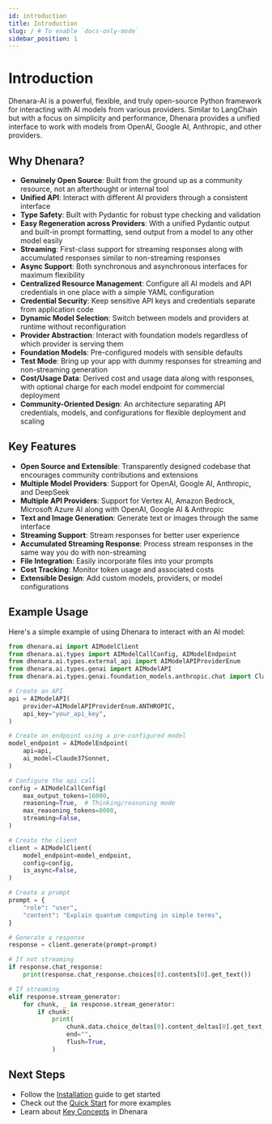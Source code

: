 ```yaml
---
id: introduction
title: Introduction
slug: / # To enable `docs-only-mode`
sidebar_position: 1
---
```



# Introduction

Dhenara-AI is a powerful, flexible, and truly open-source Python framework for interacting with AI models from various providers. Similar to LangChain but with a focus on simplicity and performance, Dhenara provides a unified interface to work with models from OpenAI, Google AI, Anthropic, and other providers.

## Why Dhenara?

- **Genuinely Open Source**: Built from the ground up as a community resource, not an afterthought or internal tool
- **Unified API**: Interact with different AI providers through a consistent interface
- **Type Safety**: Built with Pydantic for robust type checking and validation
- **Easy Regeneration across Providers**: With a unified Pydantic output and built-in prompt formatting, send output from a model to any other model easily
- **Streaming**: First-class support for streaming responses along with accumulated responses similar to non-streaming responses
- **Async Support**: Both synchronous and asynchronous interfaces for maximum flexibility
- **Centralized Resource Management**: Configure all AI models and API credentials in one place with a simple YAML configuration
- **Credential Security**: Keep sensitive API keys and credentials separate from application code
- **Dynamic Model Selection**: Switch between models and providers at runtime without reconfiguration
- **Provider Abstraction**: Interact with foundation models regardless of which provider is serving them
- **Foundation Models**: Pre-configured models with sensible defaults
- **Test Mode**: Bring up your app with dummy responses for streaming and non-streaming generation
- **Cost/Usage Data**: Derived cost and usage data along with responses, with optional charge for each model endpoint for commercial deployment
- **Community-Oriented Design**: An architecture separating API credentials, models, and configurations for flexible deployment and scaling

## Key Features

- **Open Source and Extensible**: Transparently designed codebase that encourages community contributions and extensions
- **Multiple Model Providers**: Support for OpenAI, Google AI, Anthropic, and DeepSeek
- **Multiple API Providers**: Support for Vertex AI, Amazon Bedrock, Microsoft Azure AI along with OpenAI, Google AI & Anthropic
- **Text and Image Generation**: Generate text or images through the same interface
- **Streaming Support**: Stream responses for better user experience
- **Accumulated Streaming Response**: Process stream responses in the same way you do with non-streaming
- **File Integration**: Easily incorporate files into your prompts
- **Cost Tracking**: Monitor token usage and associated costs
- **Extensible Design**: Add custom models, providers, or model configurations

## Example Usage

Here's a simple example of using Dhenara to interact with an AI model:

```python
from dhenara.ai import AIModelClient
from dhenara.ai.types import AIModelCallConfig, AIModelEndpoint
from dhenara.ai.types.external_api import AIModelAPIProviderEnum
from dhenara.ai.types.genai import AIModelAPI
from dhenara.ai.types.genai.foundation_models.anthropic.chat import Claude37Sonnet

# Create an API
api = AIModelAPI(
    provider=AIModelAPIProviderEnum.ANTHROPIC,
    api_key="your_api_key",
)

# Create an endpoint using a pre-configured model
model_endpoint = AIModelEndpoint(
    api=api,
    ai_model=Claude37Sonnet,
)

# Configure the api call
config = AIModelCallConfig(
    max_output_tokens=16000,
    reasoning=True,  # Thinking/reasoning mode
    max_reasoning_tokens=8000,
    streaming=False,
)

# Create the client
client = AIModelClient(
    model_endpoint=model_endpoint,
    config=config,
    is_async=False,
)

# Create a prompt
prompt = {
    "role": "user",
    "content": "Explain quantum computing in simple terms",
}

# Generate a response
response = client.generate(prompt=prompt)

# If not streaming
if response.chat_response:
    print(response.chat_response.choices[0].contents[0].get_text())

# If streaming
elif response.stream_generator:
    for chunk, _ in response.stream_generator:
        if chunk:
            print(
                chunk.data.choice_deltas[0].content_deltas[0].get_text_delta(),
                end="",
                flush=True,
            )
```

## Next Steps

- Follow the [Installation](/dhenara-ai/getting-started/installation) guide to get started
- Check out the [Quick Start](/dhenara-ai/getting-started/quick-start) for more examples
- Learn about [Key Concepts](/dhenara-ai/getting-started/key-concepts) in Dhenara

